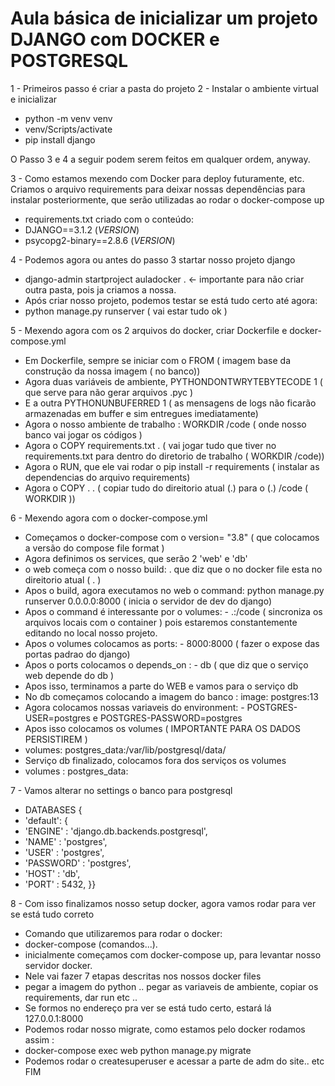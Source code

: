 # Aula básica de inicializar um projeto DJANGO com DOCKER e POSTGRESQL

1 - Primeiros passo é criar a pasta do projeto
2 - Instalar o ambiente virtual e inicializar
- python -m venv venv
- venv/Scripts/activate
- pip install django

O Passo 3 e 4 a seguir podem serem feitos em qualquer ordem, anyway.

3 - Como estamos mexendo com Docker para deploy futuramente, etc. 
Criamos o arquivo requirements para deixar nossas dependências para instalar
posteriormente, que serão utilizadas ao rodar o docker-compose up
- requirements.txt criado com o conteúdo:
- DJANGO==3.1.2 (*VERSION*)
- psycopg2-binary==2.8.6 (*VERSION*) 

4 - Podemos agora ou antes do passo 3 startar nosso projeto django
- django-admin startproject auladocker . <- importante para não criar outra pasta, pois ja criamos a nossa.
- Após criar nosso projeto, podemos testar se está tudo certo até agora:
- python manage.py runserver ( vai estar tudo ok )

5 - Mexendo agora com os 2 arquivos do docker, criar Dockerfile e docker-compose.yml
- Em Dockerfile, sempre se iniciar com o FROM ( imagem base da construção da nossa imagem ( no banco))
- Agora duas variáveis de ambiente, PYTHONDONTWRYTEBYTECODE 1 ( que serve para não gerar arquivos .pyc )
- E a outra PYTHONUNBUFERRED 1 ( as mensagens de logs não ficarão armazenadas em buffer e sim entregues imediatamente)
- Agora o nosso ambiente de trabalho : WORKDIR /code ( onde nosso banco vai jogar os códigos )
- Agora o COPY requirements.txt . ( vai jogar tudo que tiver no requirements.txt para dentro do diretorio de trabalho ( WORKDIR /code))
- Agora o RUN, que ele vai rodar o pip install -r requirements ( instalar as dependencias do arquivo requirements)
- Agora o COPY . . ( copiar tudo do direitorio atual (.) para o (.) /code ( WORKDIR ))

6 - Mexendo agora com o docker-compose.yml
- Começamos o docker-compose com o version= "3.8" ( que colocamos a versão do compose file format )
- Agora definimos os services, que serão 2 'web' e 'db'
- o web começa com o nosso build: . que diz que o no docker file esta no direitorio atual ( . )
- Apos o build, agora executamos no web o command: python manage.py runserver 0.0.0.0:8000 ( inicia o servidor de dev do django)
- Apos o command é interessante por o volumes: - .:/code ( sincroniza os arquivos locais com o container ) pois estaremos constantemente editando no local nosso projeto.
- Apos o volumes colocamos as ports: - 8000:8000 ( fazer o expose das portas padrao do django)
- Apos o ports colocamos o depends_on : - db ( que diz que o serviço web depende do db )
- Apos isso, terminamos a parte do WEB e vamos para o serviço db
- No db começamos colocando a imagem do banco : image: postgres:13
- Agora colocamos nossas variaveis do environment: - POSTGRES-USER=postgres e POSTGRES-PASSWORD=postgres
- Apos isso colocamos os volumes ( IMPORTANTE PARA OS DADOS PERSISTIREM )
- volumes: postgres_data:/var/lib/postgresql/data/
- Serviço db finalizado, colocamos fora dos serviços os volumes 
- volumes : postgres_data:

7 - Vamos alterar no settings o banco para postgresql
- DATABASES {
- 'default': {
- 'ENGINE' : 'django.db.backends.postgresql', 
- 'NAME' : 'postgres',
- 'USER' : 'postgres',
- 'PASSWORD' : 'postgres',
- 'HOST' : 'db',
- 'PORT' : 5432, }}

8 - Com isso finalizamos nosso setup docker, agora vamos rodar para ver se está tudo correto
- Comando que utilizaremos para rodar o docker:
- docker-compose (comandos...).
- inicialmente começamos com docker-compose up, para levantar nosso servidor docker.
- Nele vai fazer 7 etapas descritas nos nossos docker files
- pegar a imagem do python .. pegar as variaveis de ambiente,  copiar os requirements, dar run etc ..
- Se formos no endereço pra ver se está tudo certo, estará lá 127.0.0.1:8000
- Podemos rodar nosso migrate, como estamos pelo docker rodamos assim :
- docker-compose exec web python manage.py migrate
- Podemos rodar o createsuperuser e acessar a parte de adm do site.. etc
FIM
